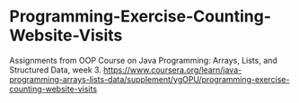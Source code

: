# Programming-Exercise-Counting-Website-Visits
Assignments from OOP Course on Java Programming: Arrays, Lists, and Structured Data, week 3. https://www.coursera.org/learn/java-programming-arrays-lists-data/supplement/ygOPU/programming-exercise-counting-website-visits
